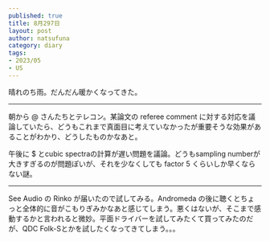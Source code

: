 ```yaml
--- 
published: true
title: 8月297日
layout: post
author: natsufuna
category: diary
tags: 
- 2023/05
- US
---
```


晴れのち雨。だんだん暖かくなってきた。

---

朝から @ さんたちとテレコン。某論文の referee comment に対する対応を議論していたら、どうもこれまで真面目に考えていなかったが重要そうな効果があることがわかり、どうしたものかなあと。

午後に $ とcubic spectraの計算が遅い問題を議論。どうもsampling numberが大きすぎるのが問題ぽいが、それを少なくしても factor 5 くらいしか早くならない謎。

---

See Audio の Rinko が届いたので試してみる。Andromeda の後に聴くとちょっと全体的に音がこもりぎみかなあと感じてしまう。悪くはないが、そこまで感動するかと言われると微妙。平面ドライバーを試してみたくて買ってみたのだが、QDC Folk-Sとかを試したくなってきてしまう。。。